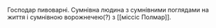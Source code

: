 Господар пивоварні. Сумнівна людина з сумнівними поглядами на життя і сумнівною ворожнечею(?) з [[міссіс Полмар]].